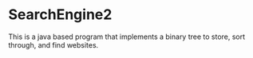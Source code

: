 # SearchEngine2
This is a java based program that implements a binary tree to store, sort through, and find websites.
